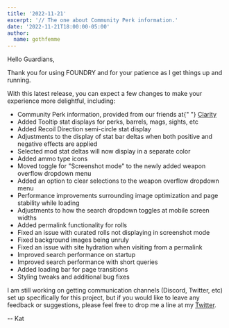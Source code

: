 ```yaml
---
title: '2022-11-21'
excerpt: '// The one about Community Perk information.'
date: '2022-11-21T18:00:00-05:00'
author:
  name: gothfemme
---
```

<!-- # 2022.11.21 -->

Hello Guardians,

Thank you for using FOUNDRY and for your patience as I get things up and running.

With this latest release, you can expect a few changes to make your experience more delightful, including:

* Community Perk information, provided from our friends at{" "} [Clarity](https://www.d2clarity.com)
* Added Tooltip stat displays for perks, barrels, mags, sights, etc
* Added Recoil Direction semi-circle stat display
* Adjustments to the display of stat bar deltas when both positive and negative effects are applied
* Selected mod stat deltas will now display in a separate color
* Added ammo type icons
* Moved toggle for "Screenshot mode" to the newly added weapon overflow dropdown menu
* Added an option to clear selections to the weapon overflow dropdown menu
* Performance improvements surrounding image optimization and page stability while loading
* Adjustments to how the search dropdown toggles at mobile screen widths
* Added permalink functionality for rolls
* Fixed an issue with curated rolls not displaying in screenshot mode
* Fixed background images being unruly
* Fixed an issue with site hydration when visiting from a permalink
* Improved search performance on startup
* Improved search performance with short queries
* Added loading bar for page transitions
* Styling tweaks and additional bug fixes

I am still working on getting communication channels (Discord, Twitter, etc) set up specifically for this project, but if you would like to leave any feedback or suggestions, please feel free to drop me a line at my [Twitter](https://twitter.com/gothfemme).

-- Kat
